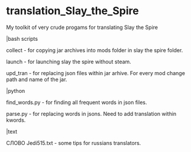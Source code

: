 # translation_Slay_the_Spire
My toolkit of very crude progams for translating Slay the Spire


|bash scripts

collect - for copying jar archives into mods folder in slay the spire folder.

launch - for launching slay the spire without steam.

upd_tran - for replacing json files within jar arhive. For every mod change path and name of the jar.

|python

find_words.py - for finding all frequent words in json files.

parse.py - for replacing words in jsons. Need to add translation within kwords.

|text

СЛОВО Jedi515.txt - some tips for russians translators.
